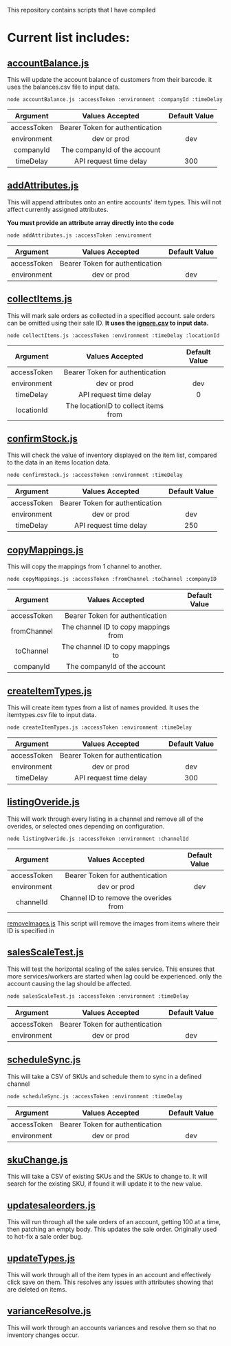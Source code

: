 This repository contains scripts that I have compiled

Current list includes:
===
[accountBalance.js](https://github.com/N4NO1/script/blob/main/Stokly-Scripts/accountBalance.js)
---
This will update the account balance of customers from their barcode.  it uses the balances.csv file to input data.

```node
node accountBalance.js :accessToken :environment :companyId :timeDelay
```
|Argument|Values Accepted|Default Value|
|:---:|:---:|:---:|
|accessToken|Bearer Token for authentication|
|environment|dev or prod|dev|
|companyId|The companyId of the account|
|timeDelay|API request time delay|300

[addAttributes.js](https://github.com/N4NO1/script/blob/main/Stokly-Scripts/addAttributes.js)
---
This will append attributes onto an entire accounts' item types.  This will not affect currently assigned attributes.

**You must provide an attribute array directly into the code**

```node
node addAttributes.js :accessToken :environment
```
|Argument|Values Accepted|Default Value|
|:---:|:---:|:---:|
|accessToken|Bearer Token for authentication|
|environment|dev or prod|dev|



[collectItems.js](https://github.com/N4NO1/script/blob/main/Stokly-Scripts/collectItems.js)
---
This will mark sale orders as collected in a specified account.  sale orders can be omitted using their sale ID.  **It uses the [ignore.csv](https://github.com/N4NO1/script/blob/main/Stokly-Scripts/Input%20CSVs/ignore.csv) to input data.**

```node
node collectItems.js :accessToken :environment :timeDelay :locationId
```
|Argument|Values Accepted|Default Value|
|:---:|:---:|:---:|
|accessToken|Bearer Token for authentication|
|environment|dev or prod|dev|
|timeDelay|API request time delay|0
|locationId|The locationID to collect items from|

[confirmStock.js](https://github.com/N4NO1/script/blob/main/Stokly-Scripts/conmfirmStock.js)
---
This will check the value of inventory displayed on the item list, compared to the data in an items location data.

```node
node confirmStock.js :accessToken :environment :timeDelay
```
|Argument|Values Accepted|Default Value|
|:---:|:---:|:---:|
|accessToken|Bearer Token for authentication|
|environment|dev or prod|dev|
|timeDelay|API request time delay|250

[copyMappings.js](https://github.com/N4NO1/script/blob/main/Stokly-Scripts/copyMappings.js)
---
This will copy the mappings from 1 channel to another. 

```node
node copyMappings.js :accessToken :fromChannel :toChannel :companyID
```
|Argument|Values Accepted|Default Value|
|:---:|:---:|:---:|
|accessToken|Bearer Token for authentication|
|fromChannel|The channel ID to copy mappings from|
|toChannel|The channel ID to copy mappings to|
|companyId|The companyId of the account|

[createItemTypes.js](https://github.com/N4NO1/script/blob/main/Stokly-Scripts/createItemTypes.js)
---
This will create item types from a list of names provided. It uses the itemtypes.csv file to input data.

```node
node createItemTypes.js :accessToken :environment :timeDelay
```
|Argument|Values Accepted|Default Value|
|:---:|:---:|:---:|
|accessToken|Bearer Token for authentication|
|environment|dev or prod|dev|
|timeDelay|API request time delay|300|

[listingOveride.js](https://github.com/N4NO1/script/blob/main/Stokly-Scripts/listingOveride.js)
---
This will work through every listing in a channel and remove all of the overides, or selected ones depending on configuration.

```node
node listingOveride.js :accessToken :environment :channelId
```
|Argument|Values Accepted|Default Value|
|:---:|:---:|:---:|
|accessToken|Bearer Token for authentication|
|environment|dev or prod|dev|
|channelId|Channel ID to remove the overides from|

[removeImages.js](https://github.com/N4NO1/script/blob/main/Stokly-Scripts/removeImages.js)
This script will remove the images from items where their ID is specified in 

[salesScaleTest.js](https://github.com/N4NO1/script/blob/main/Stokly-Scripts/salesScaleTest.js)
---
This will test the horizontal scaling of the sales service. This ensures that more services/workers are started when lag could be experienced. only the account causing the lag should be affected.

```node
node salesScaleTest.js :accessToken :environment :timeDelay
```
|Argument|Values Accepted|Default Value|
|:---:|:---:|:---:|
|accessToken|Bearer Token for authentication|
|environment|dev or prod|dev|

[scheduleSync.js](https://github.com/N4NO1/script/blob/main/Stokly-Scripts/scheduleSync.js)
---
This will take a CSV of SKUs and schedule them to sync in a defined channel

```node
node scheduleSync.js :accessToken :environment :timeDelay
```
|Argument|Values Accepted|Default Value|
|:---:|:---:|:---:|
|accessToken|Bearer Token for authentication|
|environment|dev or prod|dev|

[skuChange.js](https://github.com/N4NO1/script/blob/main/Stokly-Scripts/skuChange.js)
---
This will take a CSV of existing SKUs and the SKUs to change to.  It will search for the existing SKU, if found it will update it to the new value.

[updatesaleorders.js](https://github.com/N4NO1/script/blob/main/Stokly-Scripts/updatesaleorders.js)
---
This will run through all the sale orders of an account, getting 100 at a time, then patching an empty body.  This updates the sale order.  Originally used to hot-fix a sale order bug.

[updateTypes.js](https://github.com/N4NO1/script/blob/main/Stokly-Scripts/updateTypes.js)
---
This will work through all of the item types in an account and effectively click save on them.  This resolves any issues with attributes showing that are deleted on items.

[varianceResolve.js](https://github.com/N4NO1/script/blob/main/Stokly-Scripts/varianceResolve.js)
---
This will work through an accounts variances and resolve them so that no inventory changes occur.